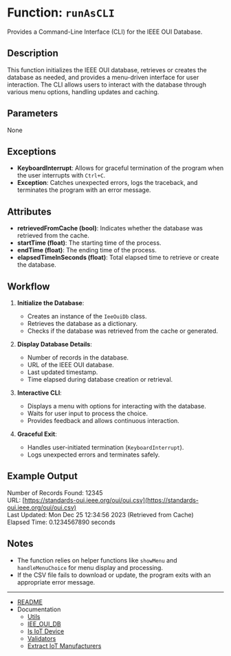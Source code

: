 # Function: `runAsCLI`

Provides a Command-Line Interface (CLI) for the IEEE OUI Database.

## Description

This function initializes the IEEE OUI database, retrieves or creates the database as needed, and provides a menu-driven interface for user interaction. The CLI allows users to interact with the database through various menu options, handling updates and caching.

## Parameters

None

## Exceptions

- **KeyboardInterrupt**: Allows for graceful termination of the program when the user interrupts with `Ctrl+C`.
- **Exception**: Catches unexpected errors, logs the traceback, and terminates the program with an error message.

## Attributes

- **retrievedFromCache (bool)**: Indicates whether the database was retrieved from the cache.
- **startTime (float)**: The starting time of the process.
- **endTime (float)**: The ending time of the process.
- **elapsedTimeInSeconds (float)**: Total elapsed time to retrieve or create the database.

## Workflow

1. **Initialize the Database**:
   - Creates an instance of the `IeeOuiDb` class.
   - Retrieves the database as a dictionary.
   - Checks if the database was retrieved from the cache or generated.

2. **Display Database Details**:
   - Number of records in the database.
   - URL of the IEEE OUI database.
   - Last updated timestamp.
   - Time elapsed during database creation or retrieval.

3. **Interactive CLI**:
   - Displays a menu with options for interacting with the database.
   - Waits for user input to process the choice.
   - Provides feedback and allows continuous interaction.

4. **Graceful Exit**:
   - Handles user-initiated termination (`KeyboardInterrupt`).
   - Logs unexpected errors and terminates safely.

## Example Output

Number of Records Found: 12345  
URL: [https://standards-oui.ieee.org/oui/oui.csv](https://standards-oui.ieee.org/oui/oui.csv)  
Last Updated: Mon Dec 25 12:34:56 2023 (Retrieved from Cache)  
Elapsed Time: 0.1234567890 seconds

## Notes

- The function relies on helper functions like `showMenu` and `handleMenuChoice` for menu display and processing.
- If the CSV file fails to download or update, the program exits with an appropriate error message.

---

- [README](../README.md)
- Documentation
  - [Utils](./utils.MD)
  - [IEE_OUI_DB](./IEE_OUI.MD)
  - [Is IoT Device](./isIot.MD)
  - [Validators](./validators.MD)
  - [Extract IoT Manufacturers](./extractIot.MD)

